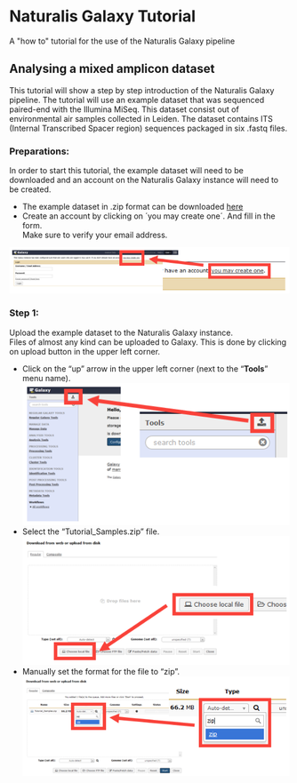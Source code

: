 # Naturalis Galaxy Tutorial
A "how to" tutorial for the use of the Naturalis Galaxy pipeline

## Analysing a mixed amplicon dataset
This tutorial will show a step by step introduction of the Naturalis Galaxy pipeline. The tutorial will use an example dataset that was sequenced paired-end with the Illumina MiSeq. This dataset consist out of environmental air samples collected in Leiden. The dataset contains ITS (Internal Transcribed Spacer region) sequences packaged in six .fastq files.

### Preparations:
In order to start this tutorial, the example dataset will need to be downloaded and an account on the Naturalis Galaxy instance will need to be created.
* The example dataset in .zip format can be downloaded [here](https://drive.google.com/open?id=1NrdTEC7X2QFrMDJX640B3N5NRp5kRs_R)
* Create an account by clicking on ´you may create one´. And fill in the form.  
  Make sure to verify your email address.

![Link to account creation form](https://github.com/JasperBoom/naturalis-galaxy-tutorial/blob/master/src/CreateAccountFull.PNG)

### Step 1:
Upload the example dataset to the Naturalis Galaxy instance.  
Files of almost any kind can be uploaded to Galaxy. This is done by clicking on upload button in the upper left corner.
* Click on the “up” arrow in the upper left corner (next to the “**Tools**” menu name).
![Upload file button](https://github.com/JasperBoom/naturalis-galaxy-tutorial/blob/master/src/UploadFileFull.PNG)
* Select the “Tutorial_Samples.zip” file.
![Button for file choosing](https://github.com/JasperBoom/naturalis-galaxy-tutorial/blob/master/src/ChooseFileFull.PNG)
* Manually set the format for the file to “zip”.
![Search field for file format](https://github.com/JasperBoom/naturalis-galaxy-tutorial/blob/master/src/ManualFileFull.PNG)
